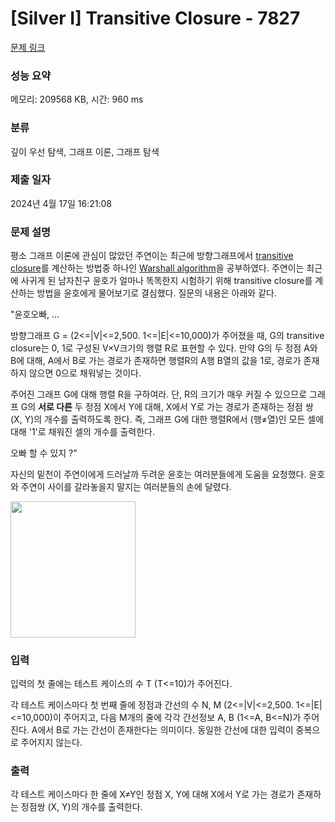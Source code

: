 # [Silver I] Transitive Closure - 7827 

[문제 링크](https://www.acmicpc.net/problem/7827) 

### 성능 요약

메모리: 209568 KB, 시간: 960 ms

### 분류

깊이 우선 탐색, 그래프 이론, 그래프 탐색

### 제출 일자

2024년 4월 17일 16:21:08

### 문제 설명

<p>평소 그래프 이론에 관심이 많았던 주연이는 최근에 방향그래프에서 <a href="https://en.wikipedia.org/wiki/Transitive_closure">transitive closure</a>를 계산하는 방법중 하나인 <a href="https://en.wikipedia.org/wiki/Floyd%E2%80%93Warshall_algorithm">Warshall algorithm</a>을 공부하였다. 주연이는 최근에 사귀게 된 남자친구 윤호가 얼마나 똑똑한지 시험하기 위해 transitive closure를 계산하는 방법을 윤호에게 물어보기로 결심했다. 질문의 내용은 아래와 같다.</p>

<p>"윤호오빠, ...</p>

<p>방향그래프 G = <V, E> (2<=|V|<=2,500. 1<=|E|<=10,000)가 주어졌을 때, G의 transitive closure는 0, 1로 구성된 V×V크기의 행렬 R로 표현할 수 있다. 만약 G의 두 정점 A와 B에 대해, A에서 B로 가는 경로가 존재하면 행렬R의 A행 B열의 값을 1로, 경로가 존재하지 않으면 0으로 채워넣는 것이다.</p>

<p>주어진 그래프 G에 대해 행렬 R을 구하여라. 단, R의 크기가 매우 커질 수 있으므로 그래프 G의 <strong>서로 다른</strong> 두 정점 X에서 Y에 대해, X에서 Y로 가는 경로가 존재하는 정점 쌍 (X, Y)의 개수를 출력하도록 한다. 즉, 그래프 G에 대한 행렬R에서 (행≠열)인 모든 셀에 대해 '1'로 채워진 셀의 개수를 출력한다.</p>

<p>오빠 할 수 있지 ?"</p>

<p>자신의 밑천이 주연이에게 드러날까 두려운 윤호는 여러분들에게 도움을 요청했다. 윤호와 주연이 사이를 갈라놓을지 말지는 여러분들의 손에 달렸다.</p>

<p><img src="https://www.acmicpc.net/userupload/Hibbah/201504/d9b29c14ef1d7d5d60b352a4b115913e.jpg" style="height:217.469879518072px; width:200px"></p>

### 입력 

 <p>입력의 첫 줄에는 테스트 케이스의 수 T (T<=10)가 주어진다.</p>

<p>각 테스트 케이스마다 첫 번째 줄에 정점과 간선의 수 N, M (2<=|V|<=2,500. 1<=|E|<=10,000)이 주어지고, 다음 M개의 줄에 각각 간선정보 A, B (1<=A, B<=N)가 주어진다. A에서 B로 가는 간선이 존재한다는 의미이다. 동일한 간선에 대한 입력이 중복으로 주어지지 않는다.</p>

### 출력 

 <p>각 테스트 케이스마다 한 줄에 X≠Y인 정점 X, Y에 대해 X에서 Y로 가는 경로가 존재하는 정점쌍 (X, Y)의 개수를 출력한다.</p>

